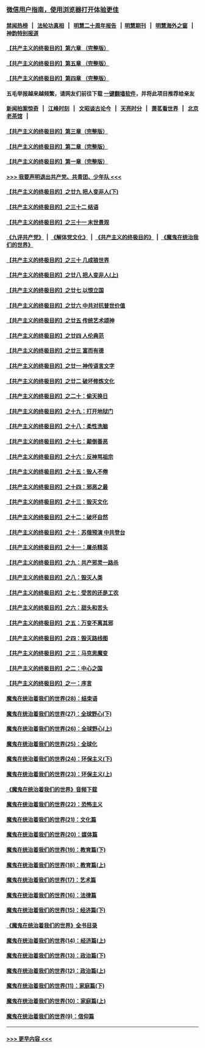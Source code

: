 ### [微信用户指南，使用浏览器打开体验更佳](https://github.com/gfw-breaker/banned-news1/blob/master/indexes/wechat-guide.md?t=0)
#### [禁闻热榜](热点新闻.md?t=0)  &nbsp;&nbsp;|&nbsp;&nbsp; [法轮功真相](https://github.com/gfw-breaker/truth/blob/master/README.md?t=0) &nbsp;&nbsp;|&nbsp;&nbsp; [明慧二十周年报告](https://github.com/gfw-breaker/mh-reports/blob/master/README.md?t=0) &nbsp;&nbsp;|&nbsp;&nbsp;[明慧期刊](https://github.com/gfw-breaker/mh-qikan) &nbsp;&nbsp;|&nbsp;&nbsp; [明慧海外之窗](https://github.com/gfw-breaker/mh-news/blob/master/README.md?t=0) &nbsp;&nbsp;|&nbsp;&nbsp; [神韵特别报道](https://github.com/gfw-breaker/mh-news/blob/master/shenyun.md?t=0)
#### [【共产主义的终极目的】第六章 （完整版）](../pages/nsc422/n11428913.md?t=02170811) 
#### [【共产主义的终极目的】第五章 （完整版）](../pages/nsc422/n11428912.md?t=02170811) 
#### [【共产主义的终极目的】第四章 （完整版）](../pages/nsc422/n11428907.md?t=02170811) 
#### 五毛举报越来越频繁，请网友们前往下载 [一键翻墙软件](https://github.com/gfw-breaker/ssr-accounts)，并将此项目推荐给亲友
#### [新闻拍案惊奇](https://github.com/gfw-breaker/banned-news1/blob/master/pages/link4.md) &nbsp;&nbsp;|&nbsp;&nbsp; [江峰时刻](https://github.com/gfw-breaker/banned-news1/blob/master/pages/link4.md) &nbsp;&nbsp;|&nbsp;&nbsp; [文昭谈古论今](https://github.com/gfw-breaker/banned-news1/blob/master/pages/link4.md) &nbsp;&nbsp;|&nbsp;&nbsp; [天亮时分](https://github.com/gfw-breaker/banned-news1/blob/master/pages/link4.md) &nbsp;&nbsp;|&nbsp;&nbsp; [萧茗看世界](https://github.com/gfw-breaker/banned-news1/blob/master/pages/link4.md) &nbsp;&nbsp;|&nbsp;&nbsp; [北京老茶馆](https://github.com/gfw-breaker/banned-news1/blob/master/pages/link4.md) &nbsp;&nbsp;|&nbsp;&nbsp; 
#### [【共产主义的终极目的】第三章（完整版）](../pages/nsc422/n11428848.md?t=02170811) 
#### [【共产主义的终极目的】第二章（完整版）](../pages/nsc422/n11428831.md?t=02170811) 
#### [【共产主义的终极目的】第一章（完整版）](../pages/nsc422/n11417651.md?t=02170811) 
#### [>>> 我要声明退出共产党、共青团、少年队 <<<](https://github.com/begood0513/goodnews/blob/master/quit/letter.md) 
#### [【共产主义的终极目的】之廿九 把人变非人(下)](../pages/nsc422/n11344140.md?t=02170811) 
#### [【共产主义的终极目的】之三十二 结语](../pages/nsc422/n11360535.md?t=02170811) 
#### [【共产主义的终极目的】之三十一 末世景观](../pages/nsc422/n11351129.md?t=02170811) 
#### [《九评共产党》](https://github.com/begood0513/9ping.md/blob/master/README.md) &nbsp;|&nbsp; [《解体党文化》](../../../../jtdwh.md/blob/master/README.md)  &nbsp;|&nbsp; [《共产主义的终极目的》](../../../../gczydzjmd.md/blob/master/README.md) &nbsp;|&nbsp; [《魔鬼在统治我们的世界》](../../../../mgztzwmdsj.md/blob/master/README.md) 
#### [【共产主义的终极目的】之三十 几成狼世界](../pages/nsc422/n11348280.md?t=02170811) 
#### [【共产主义的终极目的】之廿八 把人变非人(上)](../pages/nsc422/n11340492.md?t=02170811) 
#### [【共产主义的终极目的】之廿七 以恨立国](../pages/nsc422/n11336944.md?t=02170811) 
#### [【共产主义的终极目的】之廿六 中共对抗普世价值](../pages/nsc422/n11324785.md?t=02170811) 
#### [【共产主义的终极目的】之廿五 传统艺术颂神](../pages/nsc422/n11296396.md?t=02170811) 
#### [【共产主义的终极目的】之廿四 人伦典范](../pages/nsc422/n11296397.md?t=02170811) 
#### [【共产主义的终极目的】之廿三 富而有德](../pages/nsc422/n11283598.md?t=02170811) 
#### [【共产主义的终极目的】之廿一 神传语言文字](../pages/nsc422/n11263265.md?t=02170811) 
#### [【共产主义的终极目的】之廿二 破坏修炼文化](../pages/nsc422/n11245728.md?t=02170811) 
#### [【共产主义的终极目的】之二十：偷天换日](../pages/nsc422/n11238846.md?t=02170811) 
#### [【共产主义的终极目的】之十九：打开地狱门](../pages/nsc422/n11206376.md?t=02170811) 
#### [【共产主义的终极目的】之十八：柔性洗脑](../pages/nsc422/n11199994.md?t=02170811) 
#### [【共产主义的终极目的】之十七：颠倒善恶](../pages/nsc422/n11179782.md?t=02170811) 
#### [【共产主义的终极目的】之十六：反神骂祖宗](../pages/nsc422/n11166798.md?t=02170811) 
#### [【共产主义的终极目的】之十五：毁人不倦](../pages/nsc422/n11166792.md?t=02170811) 
#### [【共产主义的终极目的】之十四：邪恶之最](../pages/nsc422/n11150249.md?t=02170811) 
#### [【共产主义的终极目的】之十三：毁灭文化](../pages/nsc422/n11135227.md?t=02170811) 
#### [【共产主义的终极目的】之十二：破坏自然](../pages/nsc422/n11135214.md?t=02170811) 
#### [【共产主义的终极目的】之十：苏俄预演 中共登台](../pages/nsc422/n11118424.md?t=02170811) 
#### [【共产主义的终极目的】之十一：屠杀精英](../pages/nsc422/n11118442.md?t=02170811) 
#### [【共产主义的终极目的】之九：共产邪灵一路杀](../pages/nsc422/n11114139.md?t=02170811) 
#### [【共产主义的终极目的】之八：毁灭人类](../pages/nsc422/n11108503.md?t=02170811) 
#### [【共产主义的终极目的】之七：受苦的还是工农](../pages/nsc422/n11101809.md?t=02170811) 
#### [【共产主义的终极目的】之六：甜头和苦头](../pages/nsc422/n11096971.md?t=02170811) 
#### [【共产主义的终极目的】之五：万变不离其邪](../pages/nsc422/n11091285.md?t=02170811) 
#### [【共产主义的终极目的】之四：毁灭路线图](../pages/nsc422/n11086284.md?t=02170811) 
#### [【共产主义的终极目的】之三：马克思魔变](../pages/nsc422/n11061941.md?t=02170811) 
#### [【共产主义的终极目的】之二：中心之国](../pages/nsc422/n11047728.md?t=02170811) 
#### [【共产主义的终极目的】之一：序言](../pages/nsc422/n11086077.md?t=02170811) 
#### [魔鬼在统治着我们的世界(28)：结束语](../pages/nsc422/n10936246.md?t=02170811) 
#### [魔鬼在统治着我们的世界(27)：全球野心(下)](../pages/nsc422/n10928319.md?t=02170811) 
#### [魔鬼在统治着我们的世界(26)：全球野心(上)](../pages/nsc422/n10900318.md?t=02170811) 
#### [魔鬼在统治着我们的世界(25)：全球化](../pages/nsc422/n10788205.md?t=02170811) 
#### [魔鬼在统治着我们的世界(24)：环保主义(下)](../pages/nsc422/n10695307.md?t=02170811) 
#### [魔鬼在统治着我们的世界(23)：环保主义(上)](../pages/nsc422/n10688613.md?t=02170811) 
#### [《魔鬼在统治着我们的世界》音频下载](../pages/nsc422/n10635553.md?t=02170811) 
#### [魔鬼在统治着我们的世界(22)：恐怖主义](../pages/nsc422/n10614727.md?t=02170811) 
#### [魔鬼在统治着我们的世界(21)：文化篇](../pages/nsc422/n10597706.md?t=02170811) 
#### [魔鬼在统治着我们的世界(20)：媒体篇](../pages/nsc422/n10586579.md?t=02170811) 
#### [魔鬼在统治着我们的世界(19)：教育篇(下)](../pages/nsc422/n10564808.md?t=02170811) 
#### [魔鬼在统治着我们的世界(18)：教育篇(上)](../pages/nsc422/n10526970.md?t=02170811) 
#### [魔鬼在统治着我们的世界(17)：艺术篇](../pages/nsc422/n10499093.md?t=02170811) 
#### [魔鬼在统治着我们的世界(16)：法律篇](../pages/nsc422/n10485969.md?t=02170811) 
#### [魔鬼在统治着我们的世界(15)：经济篇(下)](../pages/nsc422/n10469975.md?t=02170811) 
#### [《魔鬼在统治着我们的世界》全书目录](../pages/nsc422/n10464261.md?t=02170811) 
#### [魔鬼在统治着我们的世界(14)：经济篇(上)](../pages/nsc422/n10457370.md?t=02170811) 
#### [魔鬼在统治着我们的世界(13)：政治篇(下)](../pages/nsc422/n10448270.md?t=02170811) 
#### [魔鬼在统治着我们的世界(12)：政治篇(上)](../pages/nsc422/n10444576.md?t=02170811) 
#### [魔鬼在统治着我们的世界(11)：家庭篇(下)](../pages/nsc422/n10440961.md?t=02170811) 
#### [魔鬼在统治着我们的世界(10)：家庭篇(上)](../pages/nsc422/n10435448.md?t=02170811) 
#### [魔鬼在统治着我们的世界(9)：信仰篇](../pages/nsc422/n10432159.md?t=02170811) 

----
#### [ >>> 更早内容 <<< ](../indexes/nsc422-earlier.md)
